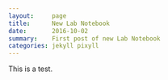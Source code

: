 ```yaml
---
layout:     page
title:      New Lab Notebook 
date:       2016-10-02
summary:    First post of new Lab Notebook
categories: jekyll pixyll
---
```


This is a test.
